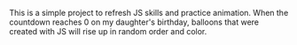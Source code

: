 This is a simple project to refresh JS skills and practice animation. When the countdown reaches 0 on my daughter's birthday, balloons that were created with JS will rise up in random order and color. 
